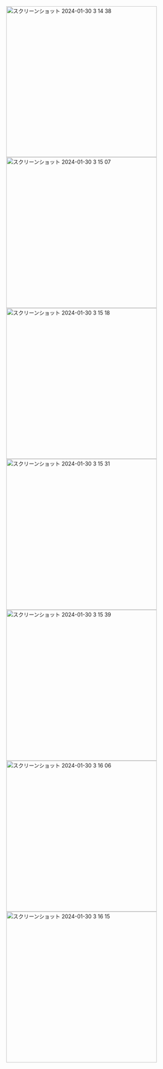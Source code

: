 <img width="400" alt="スクリーンショット 2024-01-30 3 14 38" src="https://github.com/dongurikoko/hackathon/assets/108347471/781d18e6-5482-44f1-9631-d9300c6ff5a8">
<img width="400" alt="スクリーンショット 2024-01-30 3 15 07" src="https://github.com/dongurikoko/hackathon/assets/108347471/eba370ed-bd42-4ec3-ad27-715c77e232c8">
<img width="400" alt="スクリーンショット 2024-01-30 3 15 18" src="https://github.com/dongurikoko/hackathon/assets/108347471/f5fab5de-9684-469d-9b0a-5187279dee32">
<img width="400" alt="スクリーンショット 2024-01-30 3 15 31" src="https://github.com/dongurikoko/hackathon/assets/108347471/f349aa45-f252-49db-8a90-c2c831ee7514">
<img width="400" alt="スクリーンショット 2024-01-30 3 15 39" src="https://github.com/dongurikoko/hackathon/assets/108347471/2423b26d-9f05-4685-b4d0-1e050a3212a3">
<img width="400" alt="スクリーンショット 2024-01-30 3 16 06" src="https://github.com/dongurikoko/hackathon/assets/108347471/d9b7a1d0-19cb-411f-8435-adc28be2f69b">
<img width="400" alt="スクリーンショット 2024-01-30 3 16 15" src="https://github.com/dongurikoko/hackathon/assets/108347471/7dbb61af-0702-4357-92a4-d68059ca6b3d">
